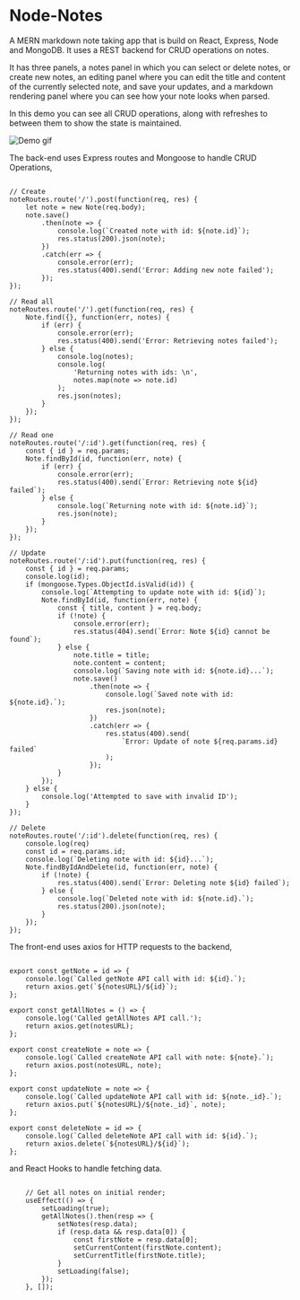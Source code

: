 # Node-Notes
A MERN markdown note taking app that is build on React, Express, Node and 
MongoDB. It uses a REST backend for CRUD operations on notes.

It has three panels, a notes panel in which you can select or delete notes, or
create new notes, an editing panel where you can edit the title and content of
the currently selected note, and save your updates, and a markdown rendering
panel where you can see how your note looks when parsed.

In this demo you can see all CRUD operations, along with refreshes to between
them to show the state is maintained.

![Demo gif](./demo.gif)



The back-end uses Express routes and Mongoose to handle CRUD Operations,
```

// Create
noteRoutes.route('/').post(function(req, res) {
    let note = new Note(req.body);
    note.save()
        .then(note => {
            console.log(`Created note with id: ${note.id}`);
            res.status(200).json(note);
        })
        .catch(err => {
            console.error(err);
            res.status(400).send('Error: Adding new note failed');
        });
});

// Read all
noteRoutes.route('/').get(function(req, res) {
    Note.find({}, function(err, notes) {
        if (err) {
            console.error(err);
            res.status(400).send('Error: Retrieving notes failed');
        } else {
            console.log(notes);
            console.log(
                'Returning notes with ids: \n',
                notes.map(note => note.id)
            );
            res.json(notes);
        }
    });
});

// Read one
noteRoutes.route('/:id').get(function(req, res) {
    const { id } = req.params;
    Note.findById(id, function(err, note) {
        if (err) {
            console.error(err);
            res.status(400).send(`Error: Retrieving note ${id} failed`);
        } else {
            console.log(`Returning note with id: ${note.id}`);
            res.json(note);
        }
    });
});

// Update
noteRoutes.route('/:id').put(function(req, res) {
    const { id } = req.params;
    console.log(id);
    if (mongoose.Types.ObjectId.isValid(id)) {
        console.log(`Attempting to update note with id: ${id}`);
        Note.findById(id, function(err, note) {
            const { title, content } = req.body;
            if (!note) {
                console.error(err);
                res.status(404).send(`Error: Note ${id} cannot be found`);
            } else {
                note.title = title;
                note.content = content;
                console.log(`Saving note with id: ${note.id}...`);
                note.save()
                    .then(note => {
                        console.log(`Saved note with id: ${note.id}.`);
                        res.json(note);
                    })
                    .catch(err => {
                        res.status(400).send(
                            `Error: Update of note ${req.params.id} failed`
                        );
                    });
            }
        });
    } else {
        console.log('Attempted to save with invalid ID');
    }
});

// Delete
noteRoutes.route('/:id').delete(function(req, res) {
    console.log(req)
    const id = req.params.id;
    console.log(`Deleting note with id: ${id}...`);
    Note.findByIdAndDelete(id, function(err, note) {
        if (!note) {
            res.status(400).send(`Error: Deleting note ${id} failed`);
        } else {
            console.log(`Deleted note with id: ${note.id}.`);
            res.status(200).json(note);
        }
    });
});

```


The front-end uses axios for HTTP requests to the backend,

```

export const getNote = id => {
    console.log(`Called getNote API call with id: ${id}.`);
    return axios.get(`${notesURL}/${id}`);
};

export const getAllNotes = () => {
    console.log('Called getAllNotes API call.');
    return axios.get(notesURL);
};

export const createNote = note => {
    console.log(`Called createNote API call with note: ${note}.`);
    return axios.post(notesURL, note);
};

export const updateNote = note => {
    console.log(`Called updateNote API call with id: ${note._id}.`);
    return axios.put(`${notesURL}/${note._id}`, note);
};

export const deleteNote = id => {
    console.log(`Called deleteNote API call with id: ${id}.`);
    return axios.delete(`${notesURL}/${id}`);
};

```

and React Hooks to handle fetching data.

```

    // Get all notes on initial render;
    useEffect(() => {
        setLoading(true);
        getAllNotes().then(resp => {
            setNotes(resp.data);
            if (resp.data && resp.data[0]) {
                const firstNote = resp.data[0];
                setCurrentContent(firstNote.content);
                setCurrentTitle(firstNote.title);
            }
            setLoading(false);
        });
    }, []);

```